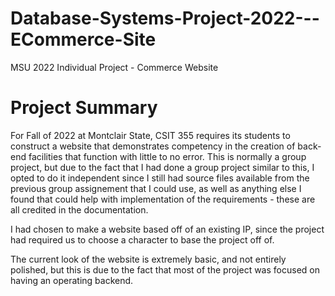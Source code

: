 # Database-Systems-Project-2022---ECommerce-Site
MSU 2022 Individual Project - Commerce Website

# Project Summary
For Fall of 2022 at Montclair State, CSIT 355 requires its students to construct a website that demonstrates competency in the creation of back-end facilities that function with little to no error. This is normally a group project, but due to the fact that I had done a group project similar to this, I opted to do it independent since I still had source files available from the previous group assignement that I could use, as well as anything else I found that could help with implementation of the requirements - these are all credited in the documentation. 

I had chosen to make a website based off of an existing IP, since the project had required us to choose a character to base the project off of. 

The current look of the website is extremely basic, and not entirely polished, but this is due to the fact that most of the project was focused on having an operating backend.
